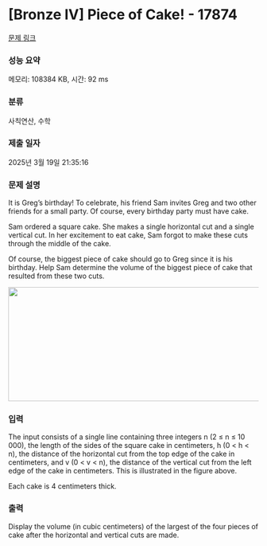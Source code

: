 # [Bronze IV] Piece of Cake! - 17874 

[문제 링크](https://www.acmicpc.net/problem/17874) 

### 성능 요약

메모리: 108384 KB, 시간: 92 ms

### 분류

사칙연산, 수학

### 제출 일자

2025년 3월 19일 21:35:16

### 문제 설명

<p>It is Greg’s birthday! To celebrate, his friend Sam invites Greg and two other friends for a small party. Of course, every birthday party must have cake.</p>

<p>Sam ordered a square cake. She makes a single horizontal cut and a single vertical cut. In her excitement to eat cake, Sam forgot to make these cuts through the middle of the cake.</p>

<p>Of course, the biggest piece of cake should go to Greg since it is his birthday. Help Sam determine the volume of the biggest piece of cake that resulted from these two cuts.</p>

<p style="text-align: center;"><img alt="" src="" style="width: 518px; height: 229px;"></p>

### 입력 

 <p>The input consists of a single line containing three integers n (2 ≤ n ≤ 10 000), the length of the sides of the square cake in centimeters, h (0 < h < n), the distance of the horizontal cut from the top edge of the cake in centimeters, and v (0 < v < n), the distance of the vertical cut from the left edge of the cake in centimeters. This is illustrated in the figure above.</p>

<p>Each cake is 4 centimeters thick.</p>

### 출력 

 <p>Display the volume (in cubic centimeters) of the largest of the four pieces of cake after the horizontal and vertical cuts are made.</p>

